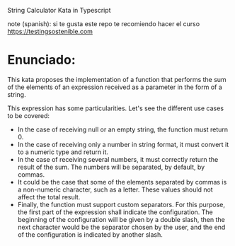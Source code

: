 String Calculator Kata in Typescript

note (spanish): si te gusta este repo te recomiendo hacer el curso https://testingsostenible.com 

# Enunciado:

This kata proposes the implementation of a function that performs the sum of the elements of an expression received as a parameter in the form of a string. 

This expression has some particularities. Let's see the different use cases to be covered:

- In the case of receiving null or an empty string, the function must return 0.
- In the case of receiving only a number in string format, it must convert it to a numeric type and return it.
- In the case of receiving several numbers, it must correctly return the result of the sum. The numbers will be separated, by default, by commas. 
- It could be the case that some of the elements separated by commas is a non-numeric character, such as a letter. These values should not affect the total result. 
- Finally, the function must support custom separators. For this purpose, the first part of the expression shall indicate the configuration. The beginning of the configuration will be given by a double slash, then the next character would be the separator chosen by the user, and the end of the configuration is indicated by another slash.

